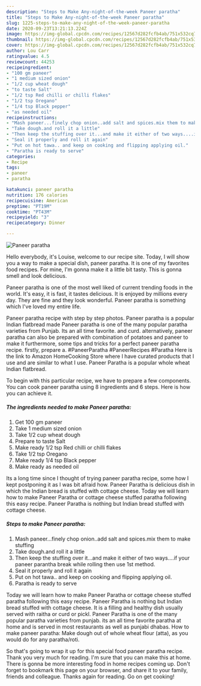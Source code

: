 ```yaml
---
description: "Steps to Make Any-night-of-the-week Paneer paratha"
title: "Steps to Make Any-night-of-the-week Paneer paratha"
slug: 1225-steps-to-make-any-night-of-the-week-paneer-paratha
date: 2020-09-23T13:21:13.224Z
image: https://img-global.cpcdn.com/recipes/12567d282fcfb4ab/751x532cq70/paneer-paratha-recipe-main-photo.jpg
thumbnail: https://img-global.cpcdn.com/recipes/12567d282fcfb4ab/751x532cq70/paneer-paratha-recipe-main-photo.jpg
cover: https://img-global.cpcdn.com/recipes/12567d282fcfb4ab/751x532cq70/paneer-paratha-recipe-main-photo.jpg
author: Lou Carr
ratingvalue: 4.5
reviewcount: 44253
recipeingredient:
- "100 gm paneer"
- "1 medium sized onion"
- "1/2 cup wheat dough"
- "to taste Salt"
- "1/2 tsp Red chilli or chilli flakes"
- "1/2 tsp Oregano"
- "1/4 tsp Black pepper"
- "as needed oil"
recipeinstructions:
- "Mash paneer...finely chop onion..add salt and spices.mix them to make stuffing"
- "Take dough.and roll it a little"
- "Then keep the stuffing over it...and make it either of two ways....if your paneer parantha break while rolling then use 1st method."
- "Seal it properly and roll it again"
- "Put on hot tawa.. and keep on cooking and flipping applying oil."
- "Paratha is ready to serve"
categories:
- Recipe
tags:
- paneer
- paratha

katakunci: paneer paratha 
nutrition: 176 calories
recipecuisine: American
preptime: "PT19M"
cooktime: "PT43M"
recipeyield: "3"
recipecategory: Dinner

---
```



![Paneer paratha](https://img-global.cpcdn.com/recipes/12567d282fcfb4ab/751x532cq70/paneer-paratha-recipe-main-photo.jpg)

Hello everybody, it's Louise, welcome to our recipe site. Today, I will show you a way to make a special dish, paneer paratha. It is one of my favorites food recipes. For mine, I'm gonna make it a little bit tasty. This is gonna smell and look delicious.

Paneer paratha is one of the most well liked of current trending foods in the world. It's easy, it is fast, it tastes delicious. It is enjoyed by millions every day. They are fine and they look wonderful. Paneer paratha is something which I've loved my entire life.

Paneer paratha recipe with step by step photos. Paneer paratha is a popular Indian flatbread made Paneer paratha is one of the many popular paratha varieties from Punjab. Its an all time favorite. and curd. alternatively, paneer paratha can also be prepared with combination of potatoes and paneer to make it furthermore, some tips and tricks for a perfect paneer paratha recipe. firstly, prepare a. #PaneerParatha #PaneerRecipes #Paratha Here is the link to Amazon HomeCooking Store where I have curated products that I use and are similar to what I use. Paneer Paratha is a popular whole wheat Indian flatbread.


To begin with this particular recipe, we have to prepare a few components. You can cook paneer paratha using 8 ingredients and 6 steps. Here is how you can achieve it.

<!--inarticleads1-->

##### The ingredients needed to make Paneer paratha:

1. Get 100 gm paneer
1. Take 1 medium sized onion
1. Take 1/2 cup wheat dough
1. Prepare to taste Salt
1. Make ready 1/2 tsp Red chilli or chilli flakes
1. Take 1/2 tsp Oregano
1. Make ready 1/4 tsp Black pepper
1. Make ready as needed oil


Its a long time since I thought of trying paneer paratha recipe, some how I kept postponing it as I was bit afraid how. Paneer Paratha is delicious dish in which the Indian bread is stuffed with cottage cheese. Today we will learn how to make Paneer Paratha or cottage cheese stuffed paratha following this easy recipe. Paneer Paratha is nothing but Indian bread stuffed with cottage cheese. 

<!--inarticleads2-->

##### Steps to make Paneer paratha:

1. Mash paneer...finely chop onion..add salt and spices.mix them to make stuffing
1. Take dough.and roll it a little
1. Then keep the stuffing over it...and make it either of two ways....if your paneer parantha break while rolling then use 1st method.
1. Seal it properly and roll it again
1. Put on hot tawa.. and keep on cooking and flipping applying oil.
1. Paratha is ready to serve


Today we will learn how to make Paneer Paratha or cottage cheese stuffed paratha following this easy recipe. Paneer Paratha is nothing but Indian bread stuffed with cottage cheese. It is a filling and healthy dish usually served with raitha or curd or pickl. Paneer Paratha is one of the many popular paratha varieties from punjab. its an all time favorite paratha at home and is served in most restaurants as well as punjabi dhabas. How to make paneer paratha: Make dough out of whole wheat flour (atta), as you would do for any paratha/roti. 

So that's going to wrap it up for this special food paneer paratha recipe. Thank you very much for reading. I'm sure that you can make this at home. There is gonna be more interesting food in home recipes coming up. Don't forget to bookmark this page on your browser, and share it to your family, friends and colleague. Thanks again for reading. Go on get cooking!
